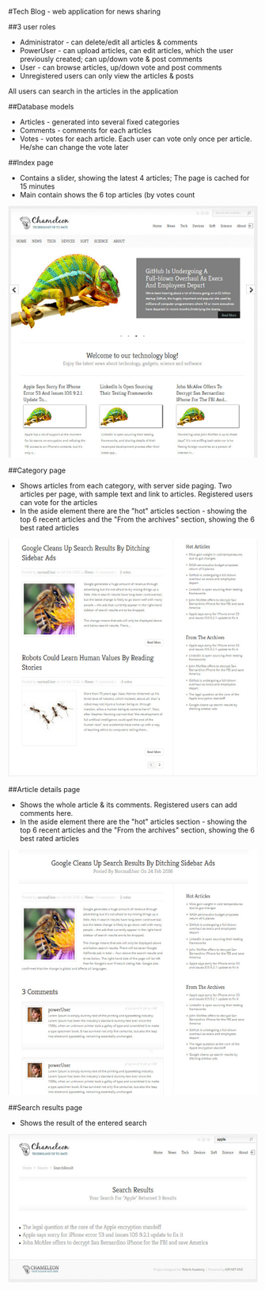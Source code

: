 #Tech Blog - web application for news sharing

##3 user roles

* Administrator - can delete/edit all articles & comments
* PowerUser - can upload articles, can edit articles, which the user previously created; can up/down vote & post comments
* User - can browse articles, up/down vote and post comments
* Unregistered users can only view the articles & posts

All users can search in the articles in the application

##Database models
* Articles - generated into several fixed categories
* Comments - comments for each articles
* Votes - votes for each article. Each user can vote only once per article. He/she can change the vote later

##Index page
* Contains a slider, showing the latest 4 articles; The page is cached for 15 minutes
* Main contain shows the 6 top articles (by votes count

![alt tag](/screenshots/screen1.jpeg)

##Category page
* Shows articles from each category, with server side paging. Two articles per page, with sample text and link to articles. Registered users can vote for the articles
* In the aside element there are the "hot" articles section - showing the top 6 recent articles and the "From the archives" section, showing the 6 best rated articles

![alt tag](/screenshots/screen2.jpeg)

##Article details page
* Shows the whole article & its comments. Registered users can add comments here.
* In the aside element there are the "hot" articles section - showing the top 6 recent articles and the "From the archives" section, showing the 6 best rated articles

![alt tag](/screenshots/screen3.jpeg)

##Search results page
* Shows the result of the entered search

![alt tag](/screenshots/screen4.jpeg)